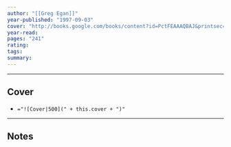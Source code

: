 ```yaml
---
author: "[[Greg Egan]]"
year-published: "1997-09-03"
cover: "http://books.google.com/books/content?id=PctFEAAAQBAJ&printsec=frontcover&img=1&zoom=1&edge=curl&source=gbs_api"
year-read: 
pages: "241"
rating: 
tags: 
summary:
---
```


---
## Cover
- `="![Cover|500](" + this.cover + ")"`
---
## Notes